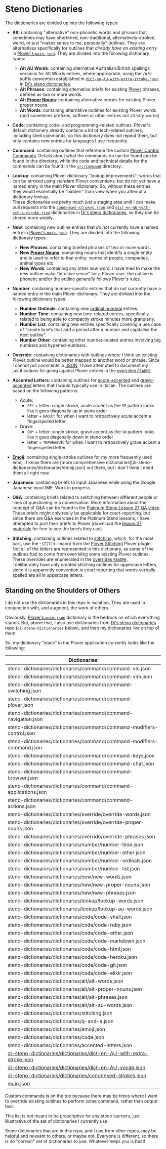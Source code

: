 # Steno Dictionaries

The dictionaries are divided up into the following types:

- **Alt**: containing "alternative" non-phonetic words and phrases that
  sometimes may have shortened, non-traditional, alternatively-stroked, weird,
  or just "makes sense to me, personally" outlines. They are alternatives
  specifically for outlines that _already have an existing entry_ in
  [Plover's `main.json`][Plover main.json]. They are divided into the following
  dictionary types:
    - **Alt AU Words**: containing alternative Australian/British spellings
      versions for Alt Words entries, where appropriate, using the `/A*U` suffix
      convention established in [`dict-en-AU-with-extra-stroke.json`][] in
      [Di's steno dictionaries][].
    - **Alt Phrases**: containing alternative briefs for existing [Plover][]
      phrases, defined as two or more words.
    - **Alt [Proper Nouns][]**: containing alternative entries for existing
      Plover proper nouns.
    - **Alt Words**: containing alternative outlines for existing Plover words
      (and sometimes prefixes, suffixes or other entries not _strictly_ words).

- **Code**: containing code- and programming-related outlines. Plover's default
  dictionary already contains a lot of tech-related outlines, including shell
  commands, so this dictionary does not repeat them, but only contains new
  entries for languages I use frequently.

- **Command**: containing outlines that reference the custom [Plover
  Control Commands][]. Details about what the commands do can be found can be
  found in this directory, while the code and technical details for the commands
  can be found in the [`src/command`][] directory.

- **Lookup**: containing Plover dictionary "lookup improvements": words that can
  be stroked using standard Plover conventions, but do not yet have a named
  entry in the main Plover dictionary. So, without these entries, they would
  essentially be "hidden" from view when you attempt a dictionary lookup.<br />
  These dictionaries are pretty much just a staging area until I can make pull
  requests into the [`condensed-strokes.json`][] and
  [`dict-en-AU-with-extra-stroke.json`][] dictionaries in
  [Di's steno dictionaries][], so they can be shared more widely.

- **New**: containing new outline entries that _do not_ currently have a named
  entry in [Plover's `main.json`][Plover main.json]. They are divided into the
  following dictionary types:
  - **New Phrases**: containing briefed phrases of two or more words.
  - **New [Proper Nouns][]**: containing nouns that identify a single entity and
   is used to refer to that entity: names of people, companies, animal types
   etc.
  - **New Words**: containing any other _new_ word. I have tried to make the
    new outline make "intuitive sense" for a Plover user: the outline is
    phonetic and/or the outline _generally_ follows Plover's rules.

- **Number**: containing number-specific entries that _do not_ currently have
  a named entry in the main Plover dictionary. They are divided into the
  following dictionary types:
    - **Number Ordinals**: containing new [ordinal numeral][] entries.
    - **Number Time**: containing new time-related entries, specifically related
      to being able to compactly stroke minutes more granularly.
    - **Number List**: containing new entries specifically covering a use case
      of "create briefs that add a period after a number and capitalise the next
      outline".
    - **Number Other**: containing other number-related entries involving big
      numbers and hypened-numbers.

- **Override**: containing dictionaries with outlines where I think an existing
  Plover outline would be better mapped to another word or phrase. Since I
  cannot put comments in [JSON][], I have attempted to document my
  justifications for going against Plover entries in the [overrides `README`][].

- **Accented Letters**: containing outlines for [acute-accented][] and
  [grave-accented][] letters that I would typically use in Italian. The outlines
  are based on the following patterns:
  - Acute:
    - `SP*` + letter: single stroke, acute accent as the `SP` pattern looks like
      it goes diagonally up in steno order
    - letter + `KAOUT`: for when I want to retroactively acute accent a
      fingerspelled letter
  - Grave:
    - `SW*` + letter: single stroke, grave accent as the `SW` pattern looks like
      it goes diagonally down in steno order
    - letter + `TKPWRAEUF`: for when I want to retroactively grave accent a
      fingerspelled letter

- **[Emoji][]**: containing single-stroke outlines for my more frequently used
  emoji. I know there are
  [more comprehensive dictionaries][di-steno-dictionaries/dictionaries/emoji.json]
  out there, but I don't think I need them all right now.

- **Japanese**: containing briefs to input Japanese while using the Google
  Japanese input IME. Work in progress.

- **Q&A**: containing briefs related to switching between different people or
   lines of questioning in a conversation. More information about the concept of
   Q&A can be found in the [Platinum Steno Lesson 27 QA video][].<br />
   These briefs might only really be applicable for court-reporting, but since
   there are Q&A exercises in the Platinum Steno lessons, I have attempted to
   port their briefs to Plover (download the
   [lesson 27 materials][Platinum Steno Lesson 27 lesson materials] for free to
   see the briefs they use).

- **Stitching**: containing outlines related to [stitching][], which, for the
   most part, use the `:STITCH:` macro from the [Plover Stitching][] Plover
   plugin.<br />
   Not all of the letters are represented in this dictionary, as some of the
   outlines had to come from overriding some existing Plover outlines.
   These overrides are enumerated in the [overrides `README`][].<br />
   I deliberately have only created stitching outlines for uppercase letters,
   since it is apparently convention in court reporting that words verbally
   spelled are all in uppercase letters.

## Standing on the Shoulders of Others

I do not use the dictionaries in this repo in isolation. They are used in
conjunction with, and augment, the work of others.

Obviously, [Plover's `main.json`][Plover main.json] dictionary is the bedrock on
which everything stands. But, above that, I also use dictionaries from
[Di's steno dictionaries][] repo (`di-steno-dictionaries` below), and then my
dictionaries live on top of them.

So, my dictionary "stack" in the Plover application currently looks like the
following:

|                            Dictionaries                                      |
|------------------------------------------------------------------------------|
| steno-dictionaries/dictionaries/command/command-vlc.json                     |
| steno-dictionaries/dictionaries/command/command-vim.json                     |
| steno-dictionaries/dictionaries/command/command-switching.json               |
| steno-dictionaries/dictionaries/command/command-plover.json                  |
| steno-dictionaries/dictionaries/command/command-navigation.json              |
| steno-dictionaries/dictionaries/command/command-modifiers-control.json       |
| steno-dictionaries/dictionaries/command/command-modifiers-command.json       |
| steno-dictionaries/dictionaries/command/command-keys.json                    |
| steno-dictionaries/dictionaries/command/command-chat.json                    |
| steno-dictionaries/dictionaries/command/command-browser.json                 |
| steno-dictionaries/dictionaries/command/command-applications.json            |
| steno-dictionaries/dictionaries/command/command-actions.json                 |
| steno-dictionaries/dictionaries/override/override-words.json                 |
| steno-dictionaries/dictionaries/override/override-proper-nouns.json          |
| steno-dictionaries/dictionaries/override/override-phrases.json               |
| steno-dictionaries/dictionaries/number/number-time.json                      |
| steno-dictionaries/dictionaries/number/number-other.json                     |
| steno-dictionaries/dictionaries/number/number-ordinals.json                  |
| steno-dictionaries/dictionaries/number/number-list.json                      |
| steno-dictionaries/dictionaries/new/new-words.json                           |
| steno-dictionaries/dictionaries/new/new-proper-nouns.json                    |
| steno-dictionaries/dictionaries/new/new-phrases.json                         |
| steno-dictionaries/dictionaries/lookup/lookup-words.json                     |
| steno-dictionaries/dictionaries/lookup/lookup-au-words.json                  |
| steno-dictionaries/dictionaries/code/code-shell.json                         |
| steno-dictionaries/dictionaries/code/code-ruby.json                          |
| steno-dictionaries/dictionaries/code/code-other.json                         |
| steno-dictionaries/dictionaries/code/code-markdown.json                      |
| steno-dictionaries/dictionaries/code/code-html.json                          |
| steno-dictionaries/dictionaries/code/code-heroku.json                        |
| steno-dictionaries/dictionaries/code/code-git.json                           |
| steno-dictionaries/dictionaries/code/code-elixir.json                        |
| steno-dictionaries/dictionaries/alt/alt-words.json                           |
| steno-dictionaries/dictionaries/alt/alt-proper-nouns.json                    |
| steno-dictionaries/dictionaries/alt/alt-phrases.json                         |
| steno-dictionaries/dictionaries/alt/alt-au-words.json                        |
| steno-dictionaries/dictionaries/stitching.json                               |
| steno-dictionaries/dictionaries/q-and-a.json                                 |
| steno-dictionaries/dictionaries/emoji.json                                   |
| steno-dictionaries/dictionaries/code.json                                    |
| steno-dictionaries/dictionaries/accented-letters.json                        |
| [di-steno-dictionaries/dictionaries/dict-en-AU-with-extra-stroke.json][]     |
| [di-steno-dictionaries/dictionaries/dict-en-AU-vocab.json][]                 |
| [di-steno-dictionaries/dictionaries/condensed-strokes.json][]                |
| [main.json][]                                                                |

Custom commands is on the top because there may be times where I want to
override existing outlines to perform some command, rather than output text.

This list is not meant to be prescriptive for any steno learners, just
illustrative of the set of dictionaries I currently use.

Some dictionaries that are in this repo, and I use from other repos, may be
helpful and relevant to others, or maybe not. Everyone is different, so there is
no "correct" set of dictionaries to use. Whatever helps you is best!

[acute-accented]: https://en.wikipedia.org/wiki/Acute_accent
[`condensed-strokes.json`]: https://github.com/didoesdigital/steno-dictionaries/blob/master/dictionaries/condensed-strokes.json
[`src/command`]: ../src/command
[Di's steno dictionaries]: https://github.com/didoesdigital/steno-dictionaries
[di-steno-dictionaries/dictionaries/condensed-strokes.json]: https://github.com/didoesdigital/steno-dictionaries/blob/master/dictionaries/condensed-strokes.json
[di-steno-dictionaries/dictionaries/dict-en-AU-vocab.json]: https://github.com/didoesdigital/steno-dictionaries/blob/master/dictionaries/dict-en-AU-vocab.json
[di-steno-dictionaries/dictionaries/dict-en-AU-with-extra-stroke.json]: https://github.com/didoesdigital/steno-dictionaries/blob/master/dictionaries/dict-en-AU-with-extra-stroke.json
[`dict-en-AU-with-extra-stroke.json`]: https://github.com/didoesdigital/steno-dictionaries/blob/master/dictionaries/dict-en-AU-with-extra-stroke.json
[Emoji]: https://en.wikipedia.org/wiki/Emoji
[grave-accented]: https://en.wikipedia.org/wiki/Grave_accent
[JSON]: https://en.wikipedia.org/wiki/JSON
[main.json]: https://github.com/openstenoproject/plover/blob/master/plover/assets/main.json
[ordinal numeral]: https://en.wikipedia.org/wiki/Ordinal_numeral
[`overrides` directory]: ./overrides/
[overrides `README`]: ./overrides/README.md
[Platinum Steno]: https://www.youtube.com/channel/UC-bfgyMjBdFuzhuL4Ff6XqA
[Platinum Steno Lesson 27 lesson materials]: https://platinumsteno.com/downloads/theory-lesson-27/
[Platinum Steno Lesson 27 QA video]: https://www.youtube.com/watch?v=tEgaJ7hWIvg
[Plover]: http://www.openstenoproject.org/plover/
[Plover Control Commands]: https://github.com/openstenoproject/plover/wiki/Dictionary-Format#plover-control-commands
[Plover main.json]: https://github.com/openstenoproject/plover/blob/master/plover/assets/main.json
[Proper Nouns]: https://en.wikipedia.org/wiki/Proper_and_common_nouns
[Plover Stitching]: https://github.com/morinted/plover_stitching
[stitching]: http://ilovesteno.com/2015/03/12/theory-thursday-stitching/
[Vim]: https://www.vim.org/
